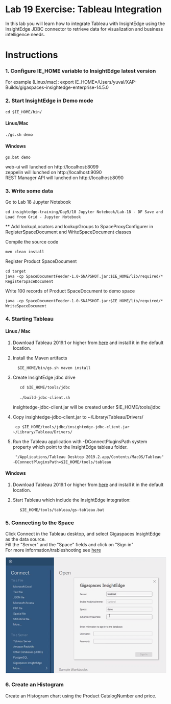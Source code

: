 # Lab 19 Exercise: Tableau Integration

In this lab you will learn how to integrate Tableau with InsightEdge using the InsightEdge JDBC connector to retrieve data for visualization and business intelligence needs.

# Instructions
### 1. Configure IE_HOME variable to InsightEdge latest version
For example (Linux/mac): export IE_HOME=/Users/yuval/XAP-Builds/gigaspaces-insightedge-enterprise-14.5.0

### 2. Start InsightEdge in Demo mode
    cd $IE_HOME/bin/
    
#### Linux/Mac <br /> 
    ./gs.sh demo 
#### Windows
    gs.bat demo 
    
web-ui will lunched on http://localhost:8099 <br />
zeppelin will lunched on http://localhost:9090 <br />
REST Manager API will lunched on http://localhost:8090 <br /> 

### 3. Write some data
 Go to Lab 18 Jupyter Notebook <br />
 
    cd insightedge-training/Day5/18 Jupyter Notebook/Lab-18 - DF Save and Load from Grid - Jupyter Notebook
    
 ** Add lookupLocators and lookupGroups to SpaceProxyConfigurer in RegisterSpaceDocument and WriteSpaceDocument classes   
    
 Compile the source code <br />
 
    mvn clean install
    
 Register Product SpaceDocument <br />
 
    cd target
    java -cp SpaceDocumentFeeder-1.0-SNAPSHOT.jar:$IE_HOME/lib/required/*  RegisterSpaceDocument
 
 Write 100 records of Product SpaceDocument to demo space
    
    java -cp SpaceDocumentFeeder-1.0-SNAPSHOT.jar:$IE_HOME/lib/required/*  WriteSpaceDocument

 
### 4. Starting Tableau
#### Linux / Mac

1. Download Tableau 2019.1 or higher from [here](https://www.tableau.com/trial/tableau-software?utm_campaign_id=2017049&utm_campaign=Prospecting-CORE-ALL-ALL-ALL-ALL&utm_medium=Paid+Search&utm_source=Google+Search&utm_language=EN&utm_country=MED&kw=%2Btableau&adgroup=CTX-Brand-Core-B&adused=336806490197&matchtype=b&placement=&gclid=CjwKCAjw-ITqBRB7EiwAZ1c5U3qli3LyKpES9OFiSueG8rd3s9zRIfUzDga4Ui9uzsARROZUyqqqzhoC5zMQAvD_BwE&gclsrc=aw.ds)
   and install it in the default location. 
2. Install the Maven artifacts <br />

         $IE_HOME/bin/gs.sh maven install
    

3. Create InsightEdge jdbc drive <br />

          cd $IE_HOME/tools/jdbc

          ./build-jdbc-client.sh

      insightedge-jdbc-client.jar will be created under $IE_HOME/tools/jdbc <br />
      
4. Copy insightedge-jdbc-client.jar to ~/Library/Tableau/Drivers/ <br />

        cp $IE_HOME/tools/jdbc/insightedge-jdbc-client.jar ~/Library/Tableau/Drivers/
        
5. Run the Tableau application with -DConnectPluginsPath system property which point to the InsightEdge tableau folder. <br />

        "/Applications/Tableau Desktop 2019.2.app/Contents/MacOS/Tableau" -DConnectPluginsPath=$IE_HOME/tools/tableau 

#### Windows

1. Download Tableau 2019.1 or higher from [here](https://www.tableau.com/trial/tableau-software?utm_campaign_id=2017049&utm_campaign=Prospecting-CORE-ALL-ALL-ALL-ALL&utm_medium=Paid+Search&utm_source=Google+Search&utm_language=EN&utm_country=MED&kw=%2Btableau&adgroup=CTX-Brand-Core-B&adused=336806490197&matchtype=b&placement=&gclid=CjwKCAjw-ITqBRB7EiwAZ1c5U3qli3LyKpES9OFiSueG8rd3s9zRIfUzDga4Ui9uzsARROZUyqqqzhoC5zMQAvD_BwE&gclsrc=aw.ds)
   and install it in the default location. 

2. Start Tableau which include the InsightEdge integration: <br />

          $IE_HOME/tools/tableau/gs-tableau.bat

 
 ### 5. Connecting to the Space 
 
 Click Connect in the Tableau desktop, and select Gigaspaces InsightEdge as the data source. <br />
 Fill the "Server" and the "Space" fields and click on "Sign in" <br />
 For more information/trableshooting see [here](https://docs.gigaspaces.com/latest/dev-java/tableau-integration.html#ConnectingtotheSpace)   
 
 ![Screenshot](../Pictures/connectToSpace.png) <br />
 
  ### 6. Create an Histogram
 
 Create an Histogram chart using the Product CatalogNumber and price. 
 
 
 
  